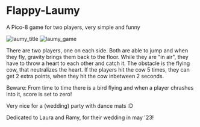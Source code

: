 # Flappy-Laumy
A Pico-8 game for two players, very simple and funny

![laumy_title](https://user-images.githubusercontent.com/27780965/232328796-15a9599d-726f-414a-9216-1aaa542b44fc.png)
![laumy_game](https://user-images.githubusercontent.com/27780965/232328805-10f06116-3130-40f9-8e7c-084bee57542b.png)

There are two players, one on each side. Both are able to jump and when they fly, 
gravity brings them back to the floor. While they are "in air", they have to throw 
a heart to each other and catch it. The obstacle is the flying cow, that neutralizes 
the heart. If the players hit the cow 5 times, they can get 2 extra points, when 
they hit the cow inbetween 2 seconds. 

Beware: From time to time there is a bird flying and when a player chrashes into it,
score is set to zero! 

Very nice for a (wedding) party with dance mats :D

Dedicated to Laura and Ramy, for their wedding in may '23!
